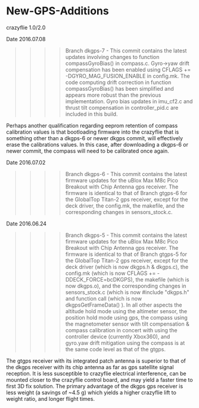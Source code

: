 # New-GPS-Additions
crazyflie 1.0/2.0

Date 2016.07.08

>>>>Branch dkgps-7 - This commit contains the latest updates involving changes to
function compassGyroBias() in compass.c.  Gyro->yaw drift compensation has been
enabled using CFLAGS += -DGYRO_MAG_FUSION_ENABLE in config.mk.  The code computing
drift correction in function compassGyroBias() has been simplified and appears more
robust than the previous implementation.  Gyro bias updates in imu_cf2.c and thrust
tilt compensation in controller_pid.c are included in this build.

Perhaps another qualification regarding eeprom retention of compass calibration
values is that bootloading firmware into the crazyflie that is something other than
a dkgps-6 or newer dkgps commit, will effectively erase the calibrations values.
In this case, after downloading a dkgps-6 or newer commit, the compass will need to
be calibrated once again. 

Date 2016.07.02

>>>>Branch dkgps-6 - This commit contains the latest firmware updates for the
uBlox Max M8c Pico Breakout with Chip Antenna gps receiver.  The firmware is
identical to that of Branch gtgps-6 for the GlobalTop Titan-2 gps receiver,
except for the deck driver, the config.mk, the makefile, and the corresponding
changes in sensors_stock.c.

Date 2016.06.24

>>>>Branch dkgps-5 - This commit contains the latest firmware updates for the
uBlox Max M8c Pico Breakout with Chip Antenna gps receiver.  The firmware is
identical to that of Branch gtgps-5 for the GlobalTop Titan-2 gps receiver,
except for the deck driver (which is now dkgps.h & dkgps.c), the config.mk
(which is now CFLAGS += -DDECK_FORCE=bcDKGPS), the makefile (which is now
dkgps.o), and the corresponding changes in sensors_stock.c (which is now #include
"dkgps.h" and function call (which is now dkgpsGetFrameData() ).  In all
other aspects the altitude hold mode using the altimeter sensor, the position hold
mode using gps, the compass using the magnetometer sensor with tilt compensation &
compass calibration in concert with using the controller device (currently Xbox360),
and gyro.yaw drift mitigation using the compass is at the same code level as that
of the gtgps.

The gtgps receiver with its integrated patch antenna is superior to that of the
dkgps receiver with its chip antenna as far as gps satellite signal reception.  It
is less susceptible to crazyflie electrical interference, can be mounted closer
to the crazyflie control board, and may yield a faster time to first 3D fix solution.
The primary advantage of the dkgps gps receiver is less weight (a savings of ~4.5 g)
which yields a higher crazyflie lift to weight ratio, and longer flight times.                                                               
                                                            
